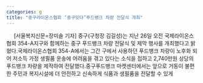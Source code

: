 ```yaml
---
categories: g
title: "중구라이온스협회 ‘중구잇다’푸드뱅크 차량 전달식 개최"
---
```

&nbsp;&nbsp;&nbsp;&nbsp; [서울복지신문=장미솔 기자] 중구(구청장 김길성)는 지난 26일 오전 국제라이온스협회 354-A지구와 함께하는 중구 푸드뱅크 차량 전달식 및 제막 행사를 개최했다고 밝혔다.국제라이온스협회 354-A에서는 그간 구에서 사용하던 푸드뱅크 차량이 노후화 되어 저소득 가정 생필품 운송에 어려움을 겪고 있다는 소식을 접하고 2,740만원 상당의 푸드뱅크 차량을 제작하여 전달했다.중구푸드뱅크 마켓센터에서는 앞으로 거동이 불편한 주민과 복지시설에 더 안전하고 신속하게 식품과 생필품을 전달할 수 있게 